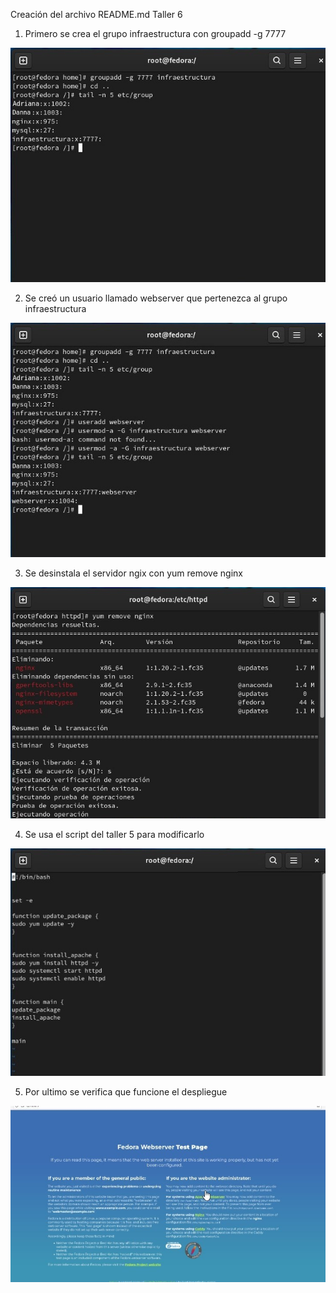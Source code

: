 Creación del archivo README.md
Taller 6

1. Primero se crea el grupo infraestructura con groupadd -g 7777

<img src= "https://github.com/dannamayac/AdministracionSOLINUX-G1N/blob/main/InfraestructuraComputacional/Seguimiento/6/1.jpg" style="max-width:100%;">

2. Se creó un usuario llamado webserver que pertenezca al grupo infraestructura

<img src= "https://github.com/dannamayac/AdministracionSOLINUX-G1N/blob/main/InfraestructuraComputacional/Seguimiento/6/2.jpg" style="max-width:100%;">

3. Se desinstala el servidor ngix con yum remove nginx

<img src= "https://github.com/dannamayac/AdministracionSOLINUX-G1N/blob/main/InfraestructuraComputacional/Seguimiento/6/3.jpg" style="max-width:100%;">

4. Se usa el script del taller 5 para modificarlo 

<img src= "https://github.com/dannamayac/AdministracionSOLINUX-G1N/blob/main/InfraestructuraComputacional/Seguimiento/6/4.jpg" style="max-width:100%;">

5. Por ultimo se verifica que funcione el despliegue

<img src= "https://github.com/dannamayac/AdministracionSOLINUX-G1N/blob/main/InfraestructuraComputacional/Seguimiento/6/5.jpg" style="max-width:100%;">